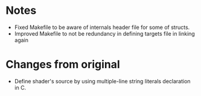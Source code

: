 # Notes

* Fixed Makefile to be aware of internals header file for some of structs.
* Improved Makefile to not be redundancy in defining targets file in linking again

# Changes from original

* Define shader's source by using multiple-line string literals declaration in C.
